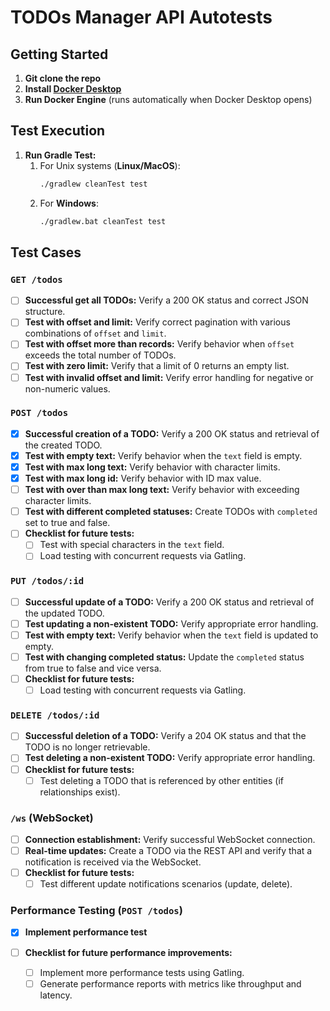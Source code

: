 # TODOs Manager API Autotests

## Getting Started

1. **Git clone the repo**
2. **Install [Docker Desktop](https://www.docker.com/products/docker-desktop/)**
3. **Run Docker Engine** (runs automatically when Docker Desktop opens)

## Test Execution

1. **Run Gradle Test:**
    1. For Unix systems (**Linux/MacOS**): <br>
        ```bash
        ./gradlew cleanTest test
        ```
    2. For **Windows**: <br>
        ```bash
        ./gradlew.bat cleanTest test
        ```

## Test Cases

### `GET /todos`

* [ ] **Successful get all TODOs:** Verify a 200 OK status and correct JSON structure.
* [ ] **Test with offset and limit:** Verify correct pagination with various combinations of `offset` and `limit`.
* [ ] **Test with offset more than records:**  Verify behavior when `offset` exceeds the total number of TODOs.
* [ ] **Test with zero limit:** Verify that a limit of 0 returns an empty list.
* [ ] **Test with invalid offset and limit:** Verify error handling for negative or non-numeric values.

### `POST /todos`

* [X] **Successful creation of a TODO:** Verify a 200 OK status and retrieval of the created TODO.
* [X] **Test with empty text:** Verify behavior when the `text` field is empty.
* [X] **Test with max long text:** Verify behavior with character limits.
* [X] **Test with max long id:** Verify behavior with ID max value.
* [ ] **Test with over than max long text:** Verify behavior with exceeding character limits.
* [ ] **Test with different completed statuses:** Create TODOs with `completed` set to true and false.
* [ ] **Checklist for future tests:**
    * [ ] Test with special characters in the `text` field.
    * [ ] Load testing with concurrent requests via Gatling.

### `PUT /todos/:id`

* [ ] **Successful update of a TODO:** Verify a 200 OK status and retrieval of the updated TODO.
* [ ] **Test updating a non-existent TODO:** Verify appropriate error handling.
* [ ] **Test with empty text:** Verify behavior when the `text` field is updated to empty.
* [ ] **Test with changing completed status:**  Update the `completed` status from true to false and vice versa.
* [ ] **Checklist for future tests:**
    * [ ] Load testing with concurrent requests via Gatling.

### `DELETE /todos/:id`

* [ ] **Successful deletion of a TODO:** Verify a 204 OK status and that the TODO is no longer retrievable.
* [ ] **Test deleting a non-existent TODO:** Verify appropriate error handling.
* [ ] **Checklist for future tests:**
    * [ ] Test deleting a TODO that is referenced by other entities (if relationships exist).

### `/ws` (WebSocket)

* [ ] **Connection establishment:** Verify successful WebSocket connection.
* [ ] **Real-time updates:** Create a TODO via the REST API and verify that a notification is received via the WebSocket.
* [ ] **Checklist for future tests:**
    * [ ] Test different update notifications scenarios (update, delete).

### Performance Testing (`POST /todos`)

* [X] **Implement performance test**

* [ ] **Checklist for future performance improvements:**
    * [ ] Implement more performance tests using Gatling.
    * [ ] Generate performance reports with metrics like throughput and latency.

